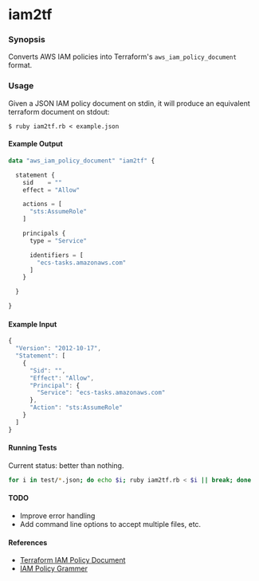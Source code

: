 # iam2tf

### Synopsis

Converts AWS IAM policies into Terraform's `aws_iam_policy_document` format.

### Usage

Given a JSON IAM policy document on stdin, it will produce an equivalent terraform document on stdout:

```shell
$ ruby iam2tf.rb < example.json
```

#### Example Output

```tf
data "aws_iam_policy_document" "iam2tf" {

  statement {
    sid    = ""
    effect = "Allow"

    actions = [
      "sts:AssumeRole"
    ]

    principals {
      type = "Service"

      identifiers = [
        "ecs-tasks.amazonaws.com"
      ]
    }

  }

}
```

#### Example Input

```javascript
{
  "Version": "2012-10-17",
  "Statement": [
    {
      "Sid": "",
      "Effect": "Allow",
      "Principal": {
        "Service": "ecs-tasks.amazonaws.com"
      },
      "Action": "sts:AssumeRole"
    }
  ]
}
```

#### Running Tests

Current status: better than nothing.

```bash
for i in test/*.json; do echo $i; ruby iam2tf.rb < $i || break; done
```

#### TODO

 * Improve error handling
 * Add command line options to accept multiple files, etc.

#### References

 * [Terraform IAM Policy Document](https://www.terraform.io/docs/providers/aws/d/iam_policy_document.html)
 * [IAM Policy Grammer](http://docs.aws.amazon.com/IAM/latest/UserGuide/reference_policies_grammar.html)
